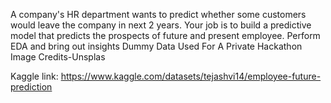 A company's HR department wants to predict whether some customers would leave the company in next 2 years. Your job is to build a predictive model that predicts the prospects of future and present employee.
Perform EDA and bring out insights
Dummy Data Used For A Private Hackathon
Image Credits-Unsplas

Kaggle link: https://www.kaggle.com/datasets/tejashvi14/employee-future-prediction
